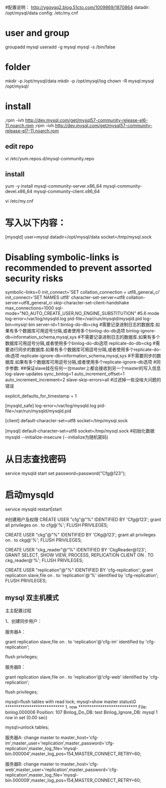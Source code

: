 #配置说明：
http://ygqygq2.blog.51cto.com/1009869/1870864
datadir: /opt/mysql/data
config: /etc/my.cnf

# user and group
groupadd mysql
useradd -g mysql mysql -s /bin/false

# folder
mkdir -p /opt/mysql/data
mkdir -p /opt/mysql/log
chown -R mysql:mysql  /opt/mysql/

# install
;rpm -ivh  http://dev.mysql.com/get/mysql57-community-release-el6-11.noarch.rpm
;rpm -ivh  http://dev.mysql.com/get/mysql57-community-release-el7-11.noarch.rpm
## edit repo
vi /etc/yum.repos.d/mysql-community.repo

## install
yum -y install mysql-community-server.x86_64 mysql-community-devel.x86_64 mysql-community-client.x86_64

vi /etc/my.cnf
# 写入以下内容：
[mysqld]
user=mysql
datadir=/opt/mysql/data
socket=/tmp/mysql.sock
# Disabling symbolic-links is recommended to prevent assorted security risks
symbolic-links=0
init_connect='SET collation_connection = utf8_general_ci'
init_connect='SET NAMES utf8'
character-set-server=utf8
collation-server=utf8_general_ci
skip-character-set-client-handshake
max_connections=1000
sql-mode="NO_AUTO_CREATE_USER,NO_ENGINE_SUBSTITUTION" #5.6 mode
log-error=/var/log/mysqld.log
pid-file=/var/run/mysqld/mysqld.pid
log-bin=mysql-bin
server-id=1
binlog-do-db=ckg          #需要记录进制日志的数据库.如果有多个数据库可用逗号分隔,或者使用多个binlog-do-db选项
binlog-ignore-db=information_schema,mysql,sys      #不需要记录进制日志的数据库.如果有多个数据库可用逗号分隔,或者使用多个binlog-do-db选项
replicate-do-db=ckg       #需要进行同步的数据库.如果有多个数据库可用逗号分隔,或者使用多个replicate-do-db选项
replicate-ignore-db=information_schema,mysql,sys     #不需要同步的数据库.如果有多个数据库可用逗号分隔,或者使用多个replicate-ignore-db选项
#同步参数:
##保证slave挂在任何一台master上都会接收到另一个master的写入信息
log-slave-updates
sync_binlog=1
auto_increment_offset=1
auto_increment_increment=2
slave-skip-errors=all             #过滤掉一些没啥大问题的错误

explicit_defaults_for_timestamp = 1


[mysqld_safe]
log-error=/var/log/mysqld.log
pid-file=/var/run/mysqld/mysqld.pid

[client]
default-character-set=utf8
socket=/tmp/mysql.sock

[mysql]
default-character-set=utf8
socket=/tmp/mysql.sock
#初始化数据
mysqld --initialize-insecure (--initialize为随机密码)
# 从日志查找密码
service mysqld start
set password=password("Cfg@123");

# 启动mysqld
service mysqld restart|start


#创建用户及权限
 CREATE USER "cfg"@"%" IDENTIFIED BY 'Cfg@123';
 grant all privileges on *.* to cfg@'%';
 FLUSH PRIVILEGES;
 
 CREATE USER "ckg"@"%" IDENTIFIED BY 'CKg@123';
 grant all privileges on *.* to ckg@'%';
 FLUSH PRIVILEGES;

 CREATE USER "ckg_reader"@"%" IDENTIFIED BY 'CkgReader@123';
 GRANT SELECT, SHOW VIEW, PROCESS, REPLICATION CLIENT ON *.* TO ckg_reader@'%';
 FLUSH PRIVILEGES;
 
 CREATE USER "replication"@"%" IDENTIFIED BY 'cfg-replication';
 grant replication slave,file on *.* to 'replication'@'%' identified by 'cfg-replication';
 FLUSH PRIVILEGES;

## mysql 双主机模式
主主配置过程

1、创建同步用户：

服务器A：

 grant replication slave,file on *.* to 'replication'@'cfg-im' identified by 'cfg-replication';

flush privileges;

服务器B：

grant replication slave,file on *.* to 'replication'@'cfg-web' identified by 'cfg-replication';

flush privileges;


mysql>flush tables with read lock;
mysql>show master status\G
*************************** 1. row ***************************
            File: binlog.000006
        Position: 107
    Binlog_Do_DB: test
Binlog_Ignore_DB: mysql
1 row in set (0.00 sec)

mysql>unlock tables;


服务器A:
change master to master_host='cfg-im',master_user='replication',master_password='cfg-replication',master_log_file='mysql-bin.000004',master_log_pos=154,MASTER_CONNECT_RETRY=60;

服务器B:
change master to master_host='cfg-web',master_user='replication',master_password='cfg-replication',master_log_file='mysql-bin.000009',master_log_pos=154,MASTER_CONNECT_RETRY=60;

